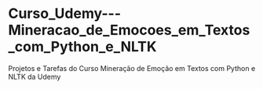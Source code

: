 # Curso_Udemy---Mineracao_de_Emocoes_em_Textos_com_Python_e_NLTK
Projetos e Tarefas do Curso Mineração de Emoção em Textos com Python e NLTK da Udemy 
